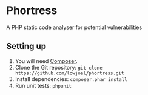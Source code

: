 # Phortress
A PHP static code analyser for potential vulnerabilities

## Setting up
 1. You will need [Composer](http://getcomposer.org).
 2. Clone the Git repository: `git clone https://github.com/lowjoel/phortress.git`
 3. Install dependencies: `composer.phar install`
 4. Run unit tests: `phpunit`
